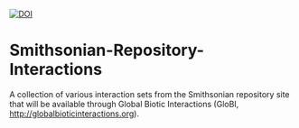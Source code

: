 [![DOI](https://zenodo.org/badge/34272097.svg)](https://zenodo.org/badge/latestdoi/34272097)

# Smithsonian-Repository-Interactions

A collection of various interaction sets from the Smithsonian repository site that will be available through Global Biotic Interactions (GloBI, http://globalbioticinteractions.org).
